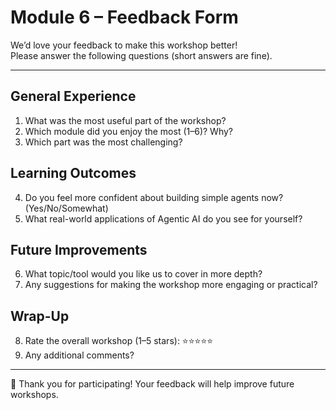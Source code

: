 # Module 6 – Feedback Form

We’d love your feedback to make this workshop better!  
Please answer the following questions (short answers are fine).

---

## General Experience
1. What was the most useful part of the workshop?  
2. Which module did you enjoy the most (1–6)? Why?  
3. Which part was the most challenging?  

## Learning Outcomes
4. Do you feel more confident about building simple agents now? (Yes/No/Somewhat)  
5. What real-world applications of Agentic AI do you see for yourself?  

## Future Improvements
6. What topic/tool would you like us to cover in more depth?  
7. Any suggestions for making the workshop more engaging or practical?  

## Wrap-Up
8. Rate the overall workshop (1–5 stars): ⭐⭐⭐⭐⭐  
9. Any additional comments?  

---

🙏 Thank you for participating! Your feedback will help improve future workshops.
